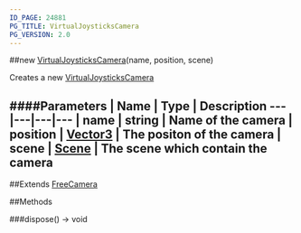 ```yaml
---
ID_PAGE: 24881
PG_TITLE: VirtualJoysticksCamera
PG_VERSION: 2.0
---
```

##new [VirtualJoysticksCamera](/classes/VirtualJoysticksCamera)(name, position, scene)



Creates a new [VirtualJoysticksCamera](/classes/VirtualJoysticksCamera)




####Parameters
 | Name | Type | Description
---|---|---|---
 | name | string | Name of the camera
 | position | [Vector3](/classes/Vector3) | The positon of the camera
 | scene | [Scene](/classes/Scene) | The scene which contain the camera
---

##Extends [FreeCamera](/classes/FreeCamera)


##Methods

###dispose() &rarr; void

